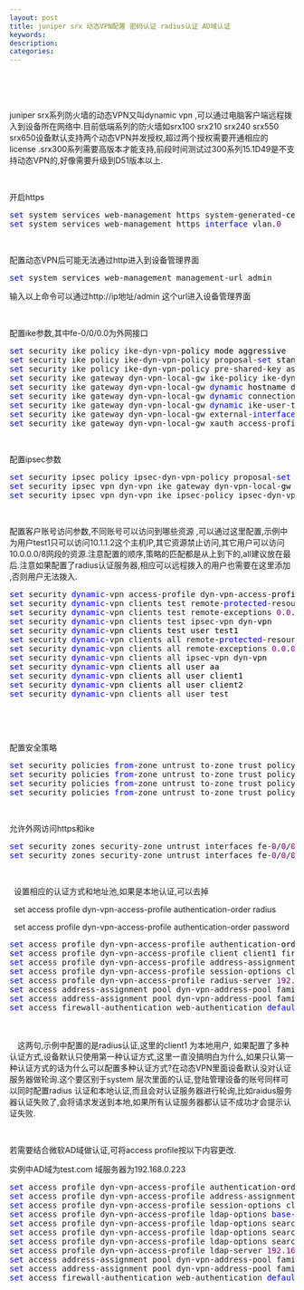 ```yaml
---
layout: post
title: juniper srx 动态VPN配置 密码认证 radius认证 AD域认证
keywords:
description:
categories:
---
```

<div class="cnblogs_Highlighter">&nbsp;</div>
<p>　　</p>
<p>juniper srx系列防火墙的动态VPN又叫dynamic vpn ,可以通过电脑客户端远程拨入到设备所在网络中.目前低端系列的防火墙如srx100 srx210 srx240 srx550 srx650设备默认支持两个动态VPN并发授权,超过两个授权需要开通相应的license .srx300系列需要高版本才能支持,前段时间测试过300系列15.1D49是不支持动态VPN的,好像需要升级到D51版本以上.</p>
<p>&nbsp;</p>
<p>开启https</p>
<div class="cnblogs_code">
<pre><span style="color: #0000ff;">set</span> system services web-management https system-generated-<span style="color: #000000;">certificate
</span><span style="color: #0000ff;">set</span> system services web-management https <span style="color: #0000ff;">interface</span> vlan.<span style="color: #800080;">0</span></pre>
</div>
<p>&nbsp;</p>
<p>配置动态VPN后可能无法通过http进入到设备管理界面</p>
<div class="cnblogs_code">
<pre><span style="color: #0000ff;">set</span> system services web-management management-url admin</pre>
</div>
<p>输入以上命令可以通过http://ip地址/admin 这个url进入设备管理界面</p>
<p>&nbsp;</p>
<p>配置ike参数,其中fe-0/0/0.0为外网接口</p>
<div class="cnblogs_code">
<pre><span style="color: #0000ff;">set</span> security ike policy ike-dyn-vpn-<span style="color: #000000;">policy mode aggressive
</span><span style="color: #0000ff;">set</span> security ike policy ike-dyn-vpn-policy proposal-<span style="color: #0000ff;">set</span><span style="color: #000000;"> standard
</span><span style="color: #0000ff;">set</span> security ike policy ike-dyn-vpn-policy pre-shared-key ascii-text <span style="color: #800000;">"</span><span style="color: #800000;">$9$IlCRhSrlv8L7Vw.PTQn6lKv</span><span style="color: #800000;">"</span>
<span style="color: #0000ff;">set</span> security ike gateway dyn-vpn-local-gw ike-policy ike-dyn-vpn-<span style="color: #000000;">policy
</span><span style="color: #0000ff;">set</span> security ike gateway dyn-vpn-local-gw <span style="color: #0000ff;">dynamic</span><span style="color: #000000;"> hostname dynvpn
</span><span style="color: #0000ff;">set</span> security ike gateway dyn-vpn-local-gw <span style="color: #0000ff;">dynamic</span> connections-limit <span style="color: #800080;">10</span>
<span style="color: #0000ff;">set</span> security ike gateway dyn-vpn-local-gw <span style="color: #0000ff;">dynamic</span> ike-user-type group-ike-<span style="color: #000000;">id
</span><span style="color: #0000ff;">set</span> security ike gateway dyn-vpn-local-gw external-<span style="color: #0000ff;">interface</span> fe-<span style="color: #800080;">0</span>/<span style="color: #800080;">0</span>/<span style="color: #800080;">0.0</span>
<span style="color: #0000ff;">set</span> security ike gateway dyn-vpn-local-gw xauth access-profile dyn-vpn-access-profile</pre>
</div>
<p>&nbsp;</p>
<p>配置ipsec参数</p>
<div class="cnblogs_code">
<pre><span style="color: #0000ff;">set</span> security ipsec policy ipsec-dyn-vpn-policy proposal-<span style="color: #0000ff;">set</span><span style="color: #000000;"> standard
</span><span style="color: #0000ff;">set</span> security ipsec vpn dyn-vpn ike gateway dyn-vpn-local-<span style="color: #000000;">gw
</span><span style="color: #0000ff;">set</span> security ipsec vpn dyn-vpn ike ipsec-policy ipsec-dyn-vpn-policy</pre>
</div>
<p>&nbsp;</p>
<p>配置客户账号访问参数,不同账号可以访问到哪些资源 ,可以通过这里配置,示例中为用户test1只可以访问10.1.1.2这个主机IP,其它资源禁止访问,其它用户可以访问10.0.0.0/8网段的资源.注意配置的顺序,策略的匹配都是从上到下的,all建议放在最后.注意如果配置了radius认证服务器,相应可以远程拨入的用户也需要在这里添加 ,否则用户无法拨入.</p>
<div class="cnblogs_code">
<pre><span style="color: #0000ff;">set</span> security <span style="color: #0000ff;">dynamic</span>-vpn access-profile dyn-vpn-access-<span style="color: #000000;">profile
</span><span style="color: #0000ff;">set</span> security <span style="color: #0000ff;">dynamic</span>-vpn clients test remote-<span style="color: #0000ff;">protected</span>-resources <span style="color: #800080;">10.1</span>.<span style="color: #800080;">1.2</span>/<span style="color: #800080;">32</span>
<span style="color: #0000ff;">set</span> security <span style="color: #0000ff;">dynamic</span>-vpn clients test remote-exceptions <span style="color: #800080;">0.0</span>.<span style="color: #800080;">0.0</span>/<span style="color: #800080;">0</span>
<span style="color: #0000ff;">set</span> security <span style="color: #0000ff;">dynamic</span>-vpn clients test ipsec-vpn dyn-<span style="color: #000000;">vpn
</span><span style="color: #0000ff;">set</span> security <span style="color: #0000ff;">dynamic</span>-<span style="color: #000000;">vpn clients test user test1
</span><span style="color: #0000ff;">set</span> security <span style="color: #0000ff;">dynamic</span>-vpn clients all remote-<span style="color: #0000ff;">protected</span>-resources <span style="color: #800080;">10.0</span>.<span style="color: #800080;">0.0</span>/<span style="color: #800080;">8</span>
<span style="color: #0000ff;">set</span> security <span style="color: #0000ff;">dynamic</span>-vpn clients all remote-exceptions <span style="color: #800080;">0.0</span>.<span style="color: #800080;">0.0</span>/<span style="color: #800080;">0</span>
<span style="color: #0000ff;">set</span> security <span style="color: #0000ff;">dynamic</span>-vpn clients all ipsec-vpn dyn-<span style="color: #000000;">vpn
</span><span style="color: #0000ff;">set</span> security <span style="color: #0000ff;">dynamic</span>-<span style="color: #000000;">vpn clients all user aa
</span><span style="color: #0000ff;">set</span> security <span style="color: #0000ff;">dynamic</span>-<span style="color: #000000;">vpn clients all user client1
</span><span style="color: #0000ff;">set</span> security <span style="color: #0000ff;">dynamic</span>-<span style="color: #000000;">vpn clients all user client2
</span><span style="color: #0000ff;">set</span> security <span style="color: #0000ff;">dynamic</span>-vpn clients all user test</pre>
</div>
<p>&nbsp;</p>
<p>&nbsp;</p>
<p>配置安全策略</p>
<div class="cnblogs_code">
<pre><span style="color: #0000ff;">set</span> security policies <span style="color: #0000ff;">from</span>-zone untrust to-zone trust policy dyn-vpn-policy match source-<span style="color: #000000;">address any
</span><span style="color: #0000ff;">set</span> security policies <span style="color: #0000ff;">from</span>-zone untrust to-zone trust policy dyn-vpn-policy match destination-<span style="color: #000000;">address any
</span><span style="color: #0000ff;">set</span> security policies <span style="color: #0000ff;">from</span>-zone untrust to-zone trust policy dyn-vpn-<span style="color: #000000;">policy match application any
</span><span style="color: #0000ff;">set</span> security policies <span style="color: #0000ff;">from</span>-zone untrust to-zone trust policy dyn-vpn-policy then permit tunnel ipsec-vpn dyn-vpn</pre>
</div>
<p>&nbsp;</p>
<p>允许外网访问https和ike</p>
<div class="cnblogs_code">
<pre><span style="color: #0000ff;">set</span> security zones security-zone untrust interfaces fe-<span style="color: #800080;">0</span>/<span style="color: #800080;">0</span>/<span style="color: #800080;">0.0</span> host-inbound-traffic system-<span style="color: #000000;">services ike
</span><span style="color: #0000ff;">set</span> security zones security-zone untrust interfaces fe-<span style="color: #800080;">0</span>/<span style="color: #800080;">0</span>/<span style="color: #800080;">0.0</span> host-inbound-traffic system-services https</pre>
</div>
<p>&nbsp;</p>
<p>&nbsp; 设置相应的认证方式和地址池,如果是本地认证,可以去掉</p>
<p>&nbsp; set access profile dyn-vpn-access-profile authentication-order radius &nbsp;&nbsp;</p>
<p>&nbsp; set access profile dyn-vpn-access-profile authentication-order password</p>
<div class="cnblogs_code">
<pre><span style="color: #0000ff;">set</span> access profile dyn-vpn-access-profile authentication-<span style="color: #000000;">order password
</span><span style="color: #0000ff;">set</span> access profile dyn-vpn-access-profile client client1 firewall-user password <span style="color: #800000;">"</span><span style="color: #800000;">$9$KTdMxNVwYoZUx7VYoGq.Ctu</span><span style="color: #800000;">"</span>
<span style="color: #0000ff;">set</span> access profile dyn-vpn-access-profile address-assignment pool dyn-vpn-address-<span style="color: #000000;">pool
</span><span style="color: #0000ff;">set</span> access profile dyn-vpn-access-profile session-options client-idle-timeout <span style="color: #800080;">180</span>
<span style="color: #0000ff;">set</span> access profile dyn-vpn-access-profile radius-server <span style="color: #800080;">192.168</span>.<span style="color: #800080;">0.44</span> secret <span style="color: #800000;">"</span><span style="color: #800000;">$9$DJjmT6/tOIcApclvLVbaZUj.PTz39tu</span><span style="color: #800000;">"</span>
<span style="color: #0000ff;">set</span> access address-assignment pool dyn-vpn-address-pool family inet network <span style="color: #800080;">10.10</span>.<span style="color: #800080;">10.0</span>/<span style="color: #800080;">24</span>
<span style="color: #0000ff;">set</span> access address-assignment pool dyn-vpn-address-pool family inet xauth-attributes primary-dns <span style="color: #800080;">4.2</span>.<span style="color: #800080;">2.2</span>/<span style="color: #800080;">32</span>
<span style="color: #0000ff;">set</span> access firewall-authentication web-authentication <span style="color: #0000ff;">default</span>-profile dyn-vpn-access-profile</pre>
</div>
<p>　　</p>
<p>　这两句,示例中配置的是radius认证,这里的client1 为本地用户, 如果配置了多种认证方式,设备默认只使用第一种认证方式,这里一直没搞明白为什么,如果只认第一种认证方式的话为什么可以配置多种认证方式?在动态VPN里面设备默认没对认证服务器做轮询.这个要区别于system 层次里面的认证,登陆管理设备的账号同样可以同时配置radius 认证和本地认证,而且会对认证服务器进行轮询,比如raidus服务器认证失败了,会将请求发送到本地,如果所有认证服务器都认证不成功才会提示认证失败.</p>
<p>&nbsp;</p>
<p>若需要结合微软AD域做认证,可将access profile按以下内容更改.</p>
<p>实例中AD域为test.com 域服务器为192.168.0.223</p>
<div class="cnblogs_code">
<pre><span style="color: #0000ff;">set</span> access profile dyn-vpn-access-profile authentication-<span style="color: #000000;">order ldap
</span><span style="color: #0000ff;">set</span> access profile dyn-vpn-access-profile address-assignment pool dyn-vpn-address-<span style="color: #000000;">pool
</span><span style="color: #0000ff;">set</span> access profile dyn-vpn-access-profile session-options client-idle-timeout <span style="color: #800080;">180</span>
<span style="color: #0000ff;">set</span> access profile dyn-vpn-access-profile ldap-options <span style="color: #0000ff;">base</span>-distinguished-name CN=Users,DC=test,DC=<span style="color: #000000;">com
</span><span style="color: #0000ff;">set</span> access profile dyn-vpn-access-profile ldap-options search search-filter sAMAccountName=
<span style="color: #0000ff;">set</span> access profile dyn-vpn-access-profile ldap-options search admin-search distinguished-name CN=administrator,CN=Users,DC=test,DC=<span style="color: #000000;">com
</span><span style="color: #0000ff;">set</span> access profile dyn-vpn-access-profile ldap-options search admin-search password <span style="color: #800000;">"</span><span style="color: #800000;">$9$W31L-Vs24ZDi-ds4ZjPfp0B</span><span style="color: #800000;">"</span>
<span style="color: #0000ff;">set</span> access profile dyn-vpn-access-profile ldap-server <span style="color: #800080;">192.168</span>.<span style="color: #800080;">0.223</span> port <span style="color: #800080;">389</span>
<span style="color: #0000ff;">set</span> access address-assignment pool dyn-vpn-address-pool family inet network <span style="color: #800080;">10.10</span>.<span style="color: #800080;">10.0</span>/<span style="color: #800080;">24</span>
<span style="color: #0000ff;">set</span> access address-assignment pool dyn-vpn-address-pool family inet xauth-attributes primary-dns <span style="color: #800080;">4.2</span>.<span style="color: #800080;">2.2</span>/<span style="color: #800080;">32</span>
<span style="color: #0000ff;">set</span> access firewall-authentication web-authentication <span style="color: #0000ff;">default</span>-profile dyn-vpn-access-profile</pre>
</div>
<p>&nbsp;</p>
    
